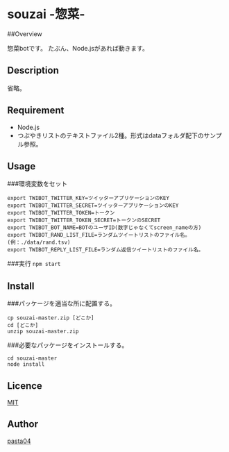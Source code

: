 souzai -惣菜-
====

##Overview

惣菜botです。
たぶん、Node.jsがあれば動きます。

## Description

省略。

## Requirement
- Node.js  
- つぶやきリストのテキストファイル2種。形式はdataフォルダ配下のサンプル参照。

## Usage
###環境変数をセット
``` 
export TWIBOT_TWITTER_KEY=ツイッターアプリケーションのKEY  
export TWIBOT_TWITTER_SECRET=ツイッターアプリケーションのKEY  
export TWIBOT_TWITTER_TOKEN=トークン  
export TWIBOT_TWITTER_TOKEN_SECRET=トークンのSECRET  
export TWIBOT_BOT_NAME=BOTのユーザID(数字じゃなくてscreen_nameの方)  
export TWIBOT_RAND_LIST_FILE=ランダムツイートリストのファイル名。(例：./data/rand.tsv)  
export TWIBOT_REPLY_LIST_FILE=ランダム返信ツイートリストのファイル名。  
``` 
###実行
`npm start`

## Install

###パッケージを適当な所に配置する。
```
cp souzai-master.zip [どこか]
cd [どこか]
unzip souzai-master.zip
```
###必要なパッケージをインストールする。
``` 
cd souzai-master
node install
``` 

## Licence

[MIT](https://github.com/tcnksm/tool/blob/master/LICENCE)

## Author

[pasta04](https://github.com/pasta04)
